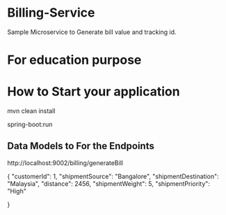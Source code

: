 # Billing-Service
Sample Microservice to Generate bill value and tracking id.

# For education purpose

# How to Start your application 

mvn clean install

spring-boot:run

## Data Models to For the Endpoints 

http://localhost:9002/billing/generateBill

{
    "customerId": 1,
	"shipmentSource": "Bangalore",
    "shipmentDestination": "Malaysia",
    "distance": 2456,
	"shipmentWeight": 5,
    "shipmentPriority": "High"

}
